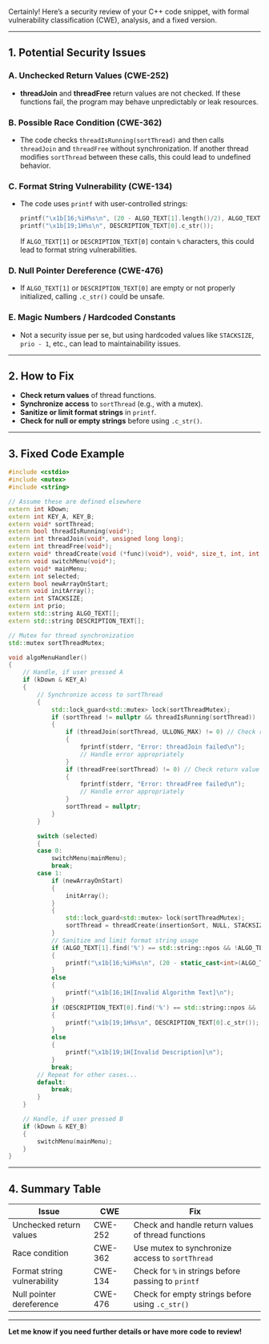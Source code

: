 Certainly! Here’s a security review of your C++ code snippet, with formal vulnerability classification (CWE), analysis, and a fixed version.

---

## 1. **Potential Security Issues**

### **A. Unchecked Return Values (CWE-252)**
- **threadJoin** and **threadFree** return values are not checked. If these functions fail, the program may behave unpredictably or leak resources.

### **B. Possible Race Condition (CWE-362)**
- The code checks `threadIsRunning(sortThread)` and then calls `threadJoin` and `threadFree` without synchronization. If another thread modifies `sortThread` between these calls, this could lead to undefined behavior.

### **C. Format String Vulnerability (CWE-134)**
- The code uses `printf` with user-controlled strings:  
  ```cpp
  printf("\x1b[16;%iH%s\n", (20 - ALGO_TEXT[1].length()/2), ALGO_TEXT[1].c_str());
  printf("\x1b[19;1H%s\n", DESCRIPTION_TEXT[0].c_str());
  ```
  If `ALGO_TEXT[1]` or `DESCRIPTION_TEXT[0]` contain `%` characters, this could lead to format string vulnerabilities.

### **D. Null Pointer Dereference (CWE-476)**
- If `ALGO_TEXT[1]` or `DESCRIPTION_TEXT[0]` are empty or not properly initialized, calling `.c_str()` could be unsafe.

### **E. Magic Numbers / Hardcoded Constants**
- Not a security issue per se, but using hardcoded values like `STACKSIZE`, `prio - 1`, etc., can lead to maintainability issues.

---

## 2. **How to Fix**

- **Check return values** of thread functions.
- **Synchronize access** to `sortThread` (e.g., with a mutex).
- **Sanitize or limit format strings** in `printf`.
- **Check for null or empty strings** before using `.c_str()`.

---

## 3. **Fixed Code Example**

```cpp
#include <cstdio>
#include <mutex>
#include <string>

// Assume these are defined elsewhere
extern int kDown;
extern int KEY_A, KEY_B;
extern void* sortThread;
extern bool threadIsRunning(void*);
extern int threadJoin(void*, unsigned long long);
extern int threadFree(void*);
extern void* threadCreate(void (*func)(void*), void*, size_t, int, int, bool);
extern void switchMenu(void*);
extern void* mainMenu;
extern int selected;
extern bool newArrayOnStart;
extern void initArray();
extern int STACKSIZE;
extern int prio;
extern std::string ALGO_TEXT[];
extern std::string DESCRIPTION_TEXT[];

// Mutex for thread synchronization
std::mutex sortThreadMutex;

void algoMenuHandler()
{
    // Handle, if user pressed A
    if (kDown & KEY_A)
    {
        // Synchronize access to sortThread
        {
            std::lock_guard<std::mutex> lock(sortThreadMutex);
            if (sortThread != nullptr && threadIsRunning(sortThread))
            {
                if (threadJoin(sortThread, ULLONG_MAX) != 0) // Check return value
                {
                    fprintf(stderr, "Error: threadJoin failed\n");
                    // Handle error appropriately
                }
                if (threadFree(sortThread) != 0) // Check return value
                {
                    fprintf(stderr, "Error: threadFree failed\n");
                    // Handle error appropriately
                }
                sortThread = nullptr;
            }
        }

        switch (selected)
        {
        case 0:
            switchMenu(mainMenu);
            break;
        case 1:
            if (newArrayOnStart)
            {
                initArray();
            }
            {
                std::lock_guard<std::mutex> lock(sortThreadMutex);
                sortThread = threadCreate(insertionSort, NULL, STACKSIZE, prio - 1, 1, false);
            }
            // Sanitize and limit format string usage
            if (ALGO_TEXT[1].find('%') == std::string::npos && !ALGO_TEXT[1].empty())
            {
                printf("\x1b[16;%iH%s\n", (20 - static_cast<int>(ALGO_TEXT[1].length())/2), ALGO_TEXT[1].c_str());
            }
            else
            {
                printf("\x1b[16;1H[Invalid Algorithm Text]\n");
            }
            if (DESCRIPTION_TEXT[0].find('%') == std::string::npos && !DESCRIPTION_TEXT[0].empty())
            {
                printf("\x1b[19;1H%s\n", DESCRIPTION_TEXT[0].c_str());
            }
            else
            {
                printf("\x1b[19;1H[Invalid Description]\n");
            }
            break;
        // Repeat for other cases...
        default:
            break;
        }
    }

    // Handle, if user pressed B
    if (kDown & KEY_B)
    {
        switchMenu(mainMenu);
    }
}
```

---

## 4. **Summary Table**

| Issue | CWE | Fix |
|-------|-----|-----|
| Unchecked return values | CWE-252 | Check and handle return values of thread functions |
| Race condition | CWE-362 | Use mutex to synchronize access to `sortThread` |
| Format string vulnerability | CWE-134 | Check for `%` in strings before passing to `printf` |
| Null pointer dereference | CWE-476 | Check for empty strings before using `.c_str()` |

---

**Let me know if you need further details or have more code to review!**